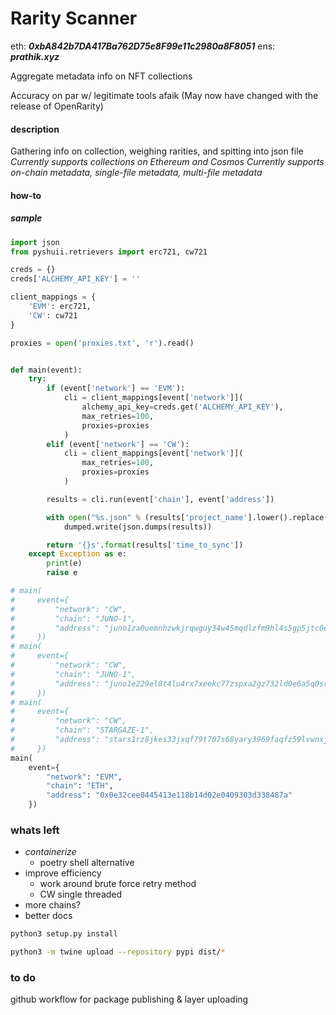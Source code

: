 # Rarity Scanner

eth: **_0xbA842b7DA417Ba762D75e8F99e11c2980a8F8051_**
ens: **_prathik.xyz_**

Aggregate metadata info on NFT collections

Accuracy on par w/ legitimate tools afaik (May now have changed with the release of OpenRarity)

#### description

Gathering info on collection, weighing rarities, and spitting into json file
_Currently supports collections on Ethereum and Cosmos_
_Currently supports on-chain metadata, single-file metadata, multi-file metadata_

#### how-to

##### sample

```py
import json
from pyshuii.retrievers import erc721, cw721

creds = {}
creds['ALCHEMY_API_KEY'] = ''

client_mappings = {
    'EVM': erc721,
    'CW': cw721
}

proxies = open('proxies.txt', 'r').read()


def main(event):
    try:
        if (event['network'] == 'EVM'):
            cli = client_mappings[event['network']](
                alchemy_api_key=creds.get('ALCHEMY_API_KEY'),
                max_retries=100,
                proxies=proxies
            )
        elif (event['network'] == 'CW'):
            cli = client_mappings[event['network']](
                max_retries=100,
                proxies=proxies
            )

        results = cli.run(event['chain'], event['address'])

        with open("%s.json" % (results['project_name'].lower().replace(" ", "_")), "w") as dumped:
            dumped.write(json.dumps(results))

        return '{}s'.format(results['time_to_sync'])
    except Exception as e:
        print(e)
        raise e

# main(
#     event={
#         "network": "CW",
#         "chain": "JUNO-1",
#         "address": "juno1za0uemnhzwkjrqwguy34w45mqdlzfm9hl4s5gp5jtc0e4xvkrwjs6s2rt4"
#     })
# main(
#     event={
#         "network": "CW",
#         "chain": "JUNO-1",
#         "address": "juno1e229el8t4lu4rx7xeekc77zspxa2gz732ld0e6a5q0sr0l3gm78stuvc5g"
#     })
# main(
#     event={
#         "network": "CW",
#         "chain": "STARGAZE-1",
#         "address": "stars1rz8jkes33jxqf79t707s68yary3969faqfz59lvwnxjy4j65q7es62j098"
#     })
main(
    event={
        "network": "EVM",
        "chain": "ETH",
        "address": "0x0e32cee0445413e118b14d02e0409303d338487a"
    })
```

### whats left

- _containerize_
  - poetry shell alternative
- improve efficiency
  - work around brute force retry method
  - CW single threaded
- more chains?
- better docs

```sh
python3 setup.py install
```

```sh
python3 -m twine upload --repository pypi dist/*
```

### to do

github workflow for package publishing & layer uploading
